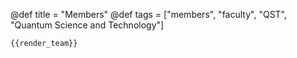 @def title = "Members"
@def tags = ["members", "faculty", "QST", "Quantum Science and Technology"]

~~~
{{render_team}}
~~~